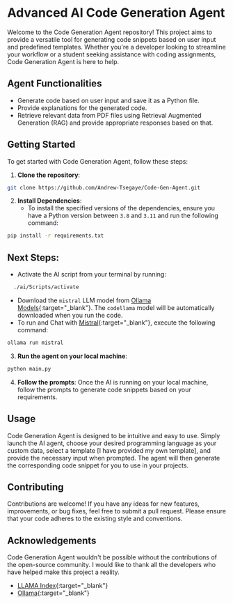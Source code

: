 # Advanced AI Code Generation Agent

Welcome to the Code Generation Agent repository! This project aims to provide a versatile tool for generating code snippets based on user input and predefined templates. Whether you're a developer looking to streamline your workflow or a student seeking assistance with coding assignments, Code Generation Agent is here to help.

## Agent Functionalities
- Generate code based on user input and save it as a Python file.
- Provide explanations for the generated code.
- Retrieve relevant data from PDF files using Retrieval Augmented Generation (RAG) and provide appropriate responses based on that.

## Getting Started

To get started with Code Generation Agent, follow these steps:

1. **Clone the repository**: 
```bash
git clone https://github.com/Andrew-Tsegaye/Code-Gen-Agent.git
```

2. **Install Dependencies**:
   - To install the specified versions of the dependencies, ensure you have a Python version between `3.8` and `3.11` and run the following command:
```bash
pip install -r requirements.txt
```

## Next Steps:
- Activate the AI script from your terminal by running:
```bash
  ./ai/Scripts/activate
```
- Download the `mistral` LLM model from [Ollama Models](https://ollama.com/library){:target="_blank"}. The `codellama` model will be automatically downloaded when you run the code.
- To run and Chat with [Mistral](https://ollama.com/library/mistral){:target="_blank"}, execute the following command:
```bash
ollama run mistral
```

3. **Run the agent on your local machine**: 
```bash
python main.py
```

4. **Follow the prompts**: 
Once the AI is running on your local machine, follow the prompts to generate code snippets based on your requirements.

## Usage

Code Generation Agent is designed to be intuitive and easy to use. Simply launch the AI agent, choose your desired programming language as your custom data, select a template [I have provided my own template], and provide the necessary input when prompted. The agent will then generate the corresponding code snippet for you to use in your projects.

## Contributing

Contributions are welcome! If you have any ideas for new features, improvements, or bug fixes, feel free to submit a pull request. Please ensure that your code adheres to the existing style and conventions.

## Acknowledgements

Code Generation Agent wouldn't be possible without the contributions of the open-source community. I would like to thank all the developers who have helped make this project a reality.
- [LLAMA Index](https://www.llamaindex.ai/){:target="_blank"}
- [Ollama](https://github.com/ollama/ollama){:target="_blank"}
